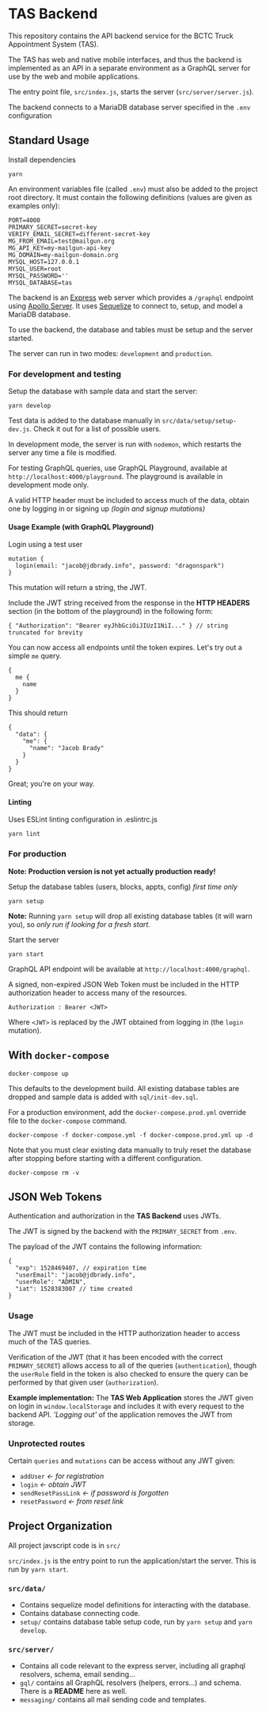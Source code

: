 # TAS Backend

This repository contains the API backend service for the BCTC Truck Appointment System (TAS).

The TAS has web and native mobile interfaces, and thus the backend is implemented as an API in a separate environment as a GraphQL server for use by the web and mobile applications.

The entry point file, `src/index.js`, starts the server (`src/server/server.js`).

The backend connects to a MariaDB database server specified in the `.env` configuration

## Standard Usage
Install dependencies
```
yarn
```

An environment variables file (called `.env`) must also be added to the project root directory. It must contain the following definitions (values are given as examples only):
```
PORT=4000
PRIMARY_SECRET=secret-key
VERIFY_EMAIL_SECRET=different-secret-key
MG_FROM_EMAIL=test@mailgun.org
MG_API_KEY=my-mailgun-api-key
MG_DOMAIN=my-mailgun-domain.org
MYSQL_HOST=127.0.0.1
MYSQL_USER=root
MYSQL_PASSWORD=''
MYSQL_DATABASE=tas
```

The backend is an [Express](https://expressjs.com/) web server which provides a `/graphql` endpoint using [Apollo Server](https://www.apollographql.com/docs/apollo-server/). It uses [Sequelize](http://docs.sequelizejs.com/) to connect to, setup, and model a MariaDB database.

To use the backend, the database and tables must be setup and the server started.

The server can run in two modes: `development` and `production`.

### For development and testing
Setup the database with sample data and start the server:
```
yarn develop
```

Test data is added to the database manually in `src/data/setup/setup-dev.js`. Check it out for a list of possible users.

In development mode, the server is run with `nodemon`, which restarts the server any time a file is modified.

For testing GraphQL queries, use GraphQL Playground, available at `http://localhost:4000/playground`. The playground is available in development mode only.

A valid HTTP header must be included to access much of the data, obtain one by logging in or signing up *(login and signup mutations)*

#### Usage Example (with GraphQL Playground)
Login using a test user
```
mutation {
  login(email: "jacob@jdbrady.info", password: "dragonspark")
}
```

This mutation will return a string, the JWT.

Include the JWT string received from the response in the **HTTP HEADERS** section (in the bottom of the playground) in the following form:
```
{ "Authorization": "Bearer eyJhbGciOiJIUzI1NiI..." } // string truncated for brevity
```

You can now access all endpoints until the token expires. Let's try out a simple `me` query.
```
{
  me {
    name
  }
}
```

This should return
```
{
  "data": {
    "me": {
      "name": "Jacob Brady"
    }
  }
}
```

Great; you're on your way.

#### Linting
Uses ESLint linting configuration in .eslintrc.js
```
yarn lint
```

### For production
**Note: Production version is not yet actually production ready!**

Setup the database tables (users, blocks, appts, config) *first time only*
```
yarn setup
```
**Note:** Running `yarn setup` will drop all existing database tables (it will warn you), so *only run if looking for a fresh start.*

Start the server
```
yarn start
```

GraphQL API endpoint will be available at `http://localhost:4000/graphql`.

A signed, non-expired JSON Web Token must be included in the HTTP authorization header to access many of the resources.
```
Authorization : Bearer <JWT>
```
Where `<JWT>` is replaced by the JWT obtained from logging in (the `login` mutation).

## With `docker-compose`
```
docker-compose up
```

This defaults to the development build. All existing database tables are dropped and sample data is added with `sql/init-dev.sql`.

For a production environment, add the `docker-compose.prod.yml` override file to the `docker-compose` command.

```
docker-compose -f docker-compose.yml -f docker-compose.prod.yml up -d
```

Note that you must clear existing data manually to truly reset the database after stopping before starting with a different configuration.
```
docker-compose rm -v
```

## JSON Web Tokens
Authentication and authorization in the **TAS Backend** uses JWTs.

The JWT is signed by the backend with the `PRIMARY_SECRET` from `.env`.

The payload of the JWT contains the following information:
```
{
  "exp": 1528469407, // expiration time
  "userEmail": "jacob@jdbrady.info",
  "userRole": "ADMIN",
  "iat": 1528383007 // time created               
}
```

### Usage
The JWT must be included in the HTTP authorization header to access much of the TAS queries.

Verification of the JWT (that it has been encoded with the correct `PRIMARY_SECRET`) allows access to all of the queries (`authentication`), though the `userRole` field in the token is also checked to ensure the query can be performed by that given user (`authorization`).

**Example implementation:** The **TAS Web Application** stores the JWT given on login in `window.localStorage` and includes it with every request to the backend API. *'Logging out'* of the application removes the JWT from storage.

### Unprotected routes
Certain `queries` and `mutations` can be access without any JWT given:
* `addUser` *<- for registration*
* `login` *<- obtain JWT*
* `sendResetPassLink` *<- if password is forgotten*
* `resetPassword` *<- from reset link*

## Project Organization
All project javscript code is in `src/`

`src/index.js` is the entry point to run the application/start the server. This is run by `yarn start`.

### `src/data/`
* Contains sequelize model definitions for interacting with the database.
* Contains database connecting code.
* `setup/` contains database table setup code, run by `yarn setup` and `yarn develop`.

### `src/server/`
* Contains all code relevant to the express server, including all graphql resolvers, schema, email sending...
* `gql/` contains all GraphQL resolvers (helpers, errors...) and schema. There is a **README** here as well.
* `messaging/` contains all mail sending code and templates.

